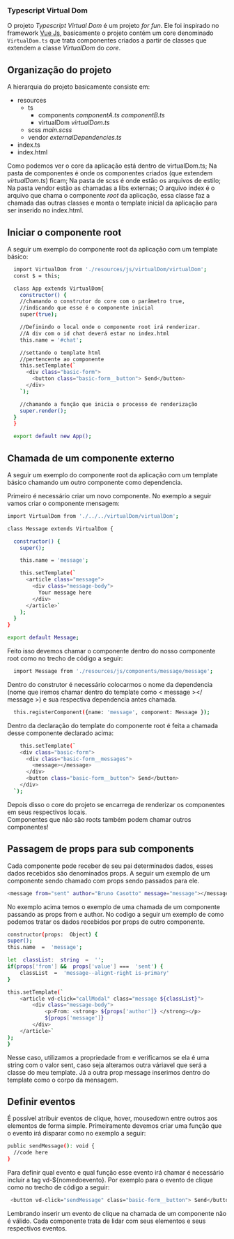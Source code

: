 
### Typescript Virtual Dom
O projeto  *Typescript Virtual Dom*  é um projeto *for fun*. Ele foi inspirado no framework [Vue Js](https://github.com/vuejs/vue), basicamente o projeto contém um core denominado `VirtualDom.ts` que trata componentes criados a partir de classes que extendem a classe *VirtualDom* do *core*.

## Organização do projeto
A hierarquia do projeto basicamente consiste em:

 - resources
	 - ts
		 - components
			 *componentA.ts
			 componentB.ts*
		 - virtualDom
			 *virtualDom.ts*
	- scss
		*main.scss*
	- vendor
		*externalDependencies.ts*
- index.ts
- index.html

Como podemos ver o core da aplicação está dentro de virtualDom.ts;
Na pasta de componentes é onde os componentes criados (que extendem *virtualDom.ts*) ficam;
Na pasta de scss é onde estão os arquivos de estilo;
Na pasta vendor estão as chamadas a libs externas;
O arquivo index é o arquivo que chama o componente *root* da aplicação, essa classe faz a chamada das outras classes e monta o template inicial da aplicação para ser inserido no index.html.

## Iniciar o componente root
A seguir um exemplo do componente root da aplicação com um template básico:
```sh
  import VirtualDom from './resources/js/virtualDom/virtualDom';
  const $ = this;

  class App extends VirtualDom{
    constructor() {
    //chamando o construtor do core com o parâmetro true,
    //indicando que esse é o componente inicial
    super(true);

    //Definindo o local onde o componente root irá renderizar.
    //A div com o id chat deverá estar no index.html
    this.name = '#chat';

    //settando o template html
    //pertencente ao componente
    this.setTemplate(`
      <div class="basic-form">
        <button class="basic-form__button"> Send</button>
      </div>
    `);

    //chamando a função que inicia o processo de renderização
    super.render();
  }
  }

  export default new App();
```

## Chamada de um componente externo
A seguir um exemplo do componente root da aplicação com um template básico chamando um outro componente como dependencia.

Primeiro é necessário criar um novo componente. No exemplo a seguir vamos criar o componente mensagem:
```sh
import VirtualDom from './../../virtualDom/virtualDom';

class Message extends VirtualDom {

  constructor() {
    super();

    this.name = 'message';

    this.setTemplate(`
      <article class="message">
        <div class="message-body">
          Your message here
        </div>
      </article>`
    );
  }
}

export default Message;
```

Feito isso devemos chamar o componente dentro do nosso componente root como no trecho de código a seguir:
```sh
  import Message from './resources/js/components/message/message';
```

Dentro do construtor é necessário colocarmos o nome da dependencia (nome que iremos chamar dentro do template como  < message ></ message >) e sua respectiva dependencia antes chamada.
```sh
  this.registerComponent({name: 'message', component: Message });
```

Dentro da declaração do template do componente root é feita a chamada desse componente declarado acima:
```sh
    this.setTemplate(`
    <div class="basic-form">
      <div class="basic-form__messages">
        <message></message>
      </div>
      <button class="basic-form__button"> Send</button>
    </div>
  `);
```

Depois disso o core do projeto se encarrega de renderizar os componentes em seus respectivos locais.
<br>
Componentes que não são roots também podem chamar outros componentes!

## Passagem de props para sub components
Cada componente pode receber de seu pai determinados dados, esses dados recebidos são denominados props.
A seguir um exemplo de um componente sendo chamado com props sendo passados para ele.
``` sh
<message from="sent" author="Bruno Casotto" message="message"></message>
```
No exemplo acima temos o exemplo de uma chamada de um componente passando as props from e author.
No codigo a seguir um exemplo de como podemos tratar os dados recebidos por props de outro componente.
``` sh
constructor(props:  Object) {
super();
this.name  =  'message';

let  classList:  string  =  '';
if(props['from'] &&  props['value'] ===  'sent') {
	classList  =  'message--alignt-right is-primary'
}

this.setTemplate(`
	<article vd-click="callModal" class="message ${classList}">
		<div class="message-body">
			<p>From: <strong> ${props['author']} </strong></p>
			${props['message']}
		</div>
	</article>`
);
}
```
Nesse caso, utilizamos a propriedade from e verificamos se ela é uma string com o valor sent, caso seja alteramos outra váriavel que será a classe do meu template. Já a outra prop message inserimos dentro do template como o corpo da mensagem.
## Definir eventos
É possível atribuir eventos de clique, hover, mousedown entre outros aos elementos de forma simple.
Primeiramente devemos criar uma função que o evento irá disparar como no exemplo a seguir:
``` sh
public sendMessage(): void {
  //code here
}
```
Para definir qual evento e qual função esse evento irá chamar é necessário incluir a tag vd-${nomedoevento}.
Por exemplo para o evento de clique como no trecho de código a seguir:
``` sh
 <button vd-click="sendMessage" class="basic-form__button"> Send</button>
```
Lembrando inserir um evento de clique na chamada de um componente não é válido. Cada componente trata de lidar com seus elementos e seus respectivos eventos.

